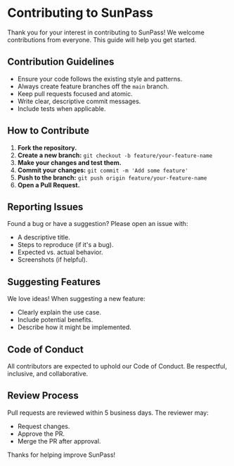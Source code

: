# Contributing to SunPass

Thank you for your interest in contributing to SunPass! We welcome contributions from everyone. This guide will help you get started.

## Contribution Guidelines

- Ensure your code follows the existing style and patterns.
- Always create feature branches off the `main` branch.
- Keep pull requests focused and atomic.
- Write clear, descriptive commit messages.
- Include tests when applicable.

## How to Contribute

1. **Fork the repository.**
2. **Create a new branch:** `git checkout -b feature/your-feature-name`
3. **Make your changes and test them.**
4. **Commit your changes:** `git commit -m 'Add some feature'`
5. **Push to the branch:** `git push origin feature/your-feature-name`
6. **Open a Pull Request.**

## Reporting Issues

Found a bug or have a suggestion? Please open an issue with:
- A descriptive title.
- Steps to reproduce (if it's a bug).
- Expected vs. actual behavior.
- Screenshots (if helpful).

## Suggesting Features

We love ideas! When suggesting a new feature:
- Clearly explain the use case.
- Include potential benefits.
- Describe how it might be implemented.

## Code of Conduct

All contributors are expected to uphold our Code of Conduct. Be respectful, inclusive, and collaborative.

## Review Process

Pull requests are reviewed within 5 business days. The reviewer may:
- Request changes.
- Approve the PR.
- Merge the PR after approval.

Thanks for helping improve SunPass!
